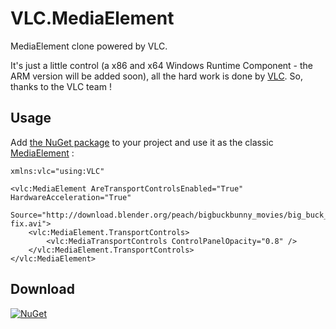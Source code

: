 # VLC.MediaElement 
MediaElement clone powered by VLC.

It's just a little control (a x86 and x64 Windows Runtime Component - the ARM version will be added soon), all the hard work is done by [VLC](https://code.videolan.org/videolan/vlc-winrt). So, thanks to the VLC team !

## Usage
Add [the NuGet package](https://www.nuget.org/packages/VLC.MediaElement) to your project and use it as the classic [MediaElement](https://msdn.microsoft.com/library/windows/apps/mt187272.aspx) :

```
xmlns:vlc="using:VLC"
```
```
<vlc:MediaElement AreTransportControlsEnabled="True" HardwareAcceleration="True"
                  Source="http://download.blender.org/peach/bigbuckbunny_movies/big_buck_bunny_480p_surround-fix.avi">
    <vlc:MediaElement.TransportControls>
        <vlc:MediaTransportControls ControlPanelOpacity="0.8" />
    </vlc:MediaElement.TransportControls>
</vlc:MediaElement>
```

## Download
[![NuGet](https://img.shields.io/nuget/v/VLC.MediaElement.svg)](https://www.nuget.org/packages/VLC.MediaElement)


